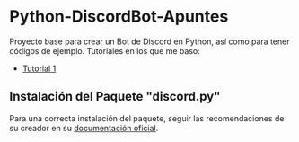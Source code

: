 # Python-DiscordBot-Apuntes

Proyecto base para crear un Bot de Discord en Python, así como para tener códigos de ejemplo.
Tutoriales en los que me baso:
- [Tutorial 1](https://www.youtube.com/watch?v=05r7WsIXT-A)

## Instalación del Paquete "discord.py"

Para una correcta instalación del paquete, seguir las recomendaciones de su creador en su [documentación oficial](https://github.com/Rapptz/discord.py).
